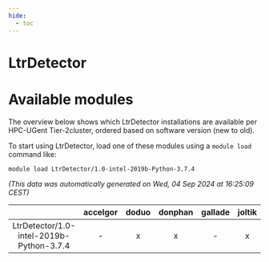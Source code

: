 ```yaml
---
hide:
  - toc
---
```


LtrDetector
===========

# Available modules


The overview below shows which LtrDetector installations are available per HPC-UGent Tier-2cluster, ordered based on software version (new to old).

To start using LtrDetector, load one of these modules using a `module load` command like:

```shell
module load LtrDetector/1.0-intel-2019b-Python-3.7.4
```

*(This data was automatically generated on Wed, 04 Sep 2024 at 16:25:09 CEST)*  

| |accelgor|doduo|donphan|gallade|joltik|shinx|skitty|
| :---: | :---: | :---: | :---: | :---: | :---: | :---: | :---: |
|LtrDetector/1.0-intel-2019b-Python-3.7.4|-|x|x|-|x|-|x|
